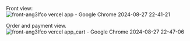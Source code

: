 Front view:
![front-ang3lfco vercel app - Google Chrome 2024-08-27 22-41-21](https://github.com/user-attachments/assets/7aeed49d-d3bc-4e58-a7bb-d6be473238a7)

Order and payment view.
![front-ang3lfco vercel app_cart - Google Chrome 2024-08-27 22-47-06](https://github.com/user-attachments/assets/9b26ca0f-d272-45ff-b61e-f555167a7679)

